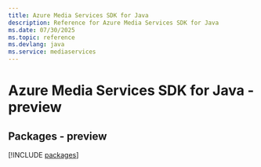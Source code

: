 ```yaml
---
title: Azure Media Services SDK for Java
description: Reference for Azure Media Services SDK for Java
ms.date: 07/30/2025
ms.topic: reference
ms.devlang: java
ms.service: mediaservices
---
```

# Azure Media Services SDK for Java - preview
## Packages - preview
[!INCLUDE [packages](media-services-index.md)]